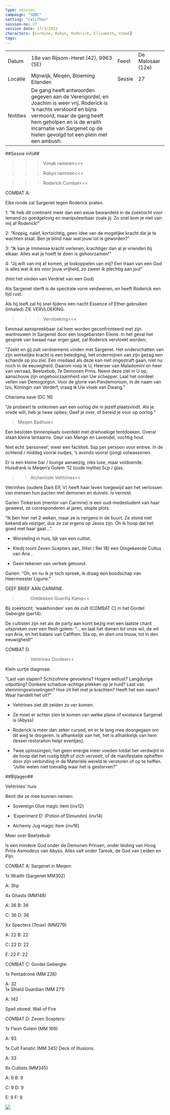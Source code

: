 ```yaml
---
type: session
campaign: "SDBC"
setting: "Califhen"
session-no: 27
session date: 17/3/2023
characters: [Carmine, Robyn, Roderick, Elisabeth, Vimak]
tags:
---
```

|   |   |   |   |
|---|---|---|---|
|Datum|18e van Rijsom-Heret (42), 9963 (5E)|Feest|De Malosaar (12e)|
|Locatie|Mijnwijk, Meqen, Bloeming Eilanden|Sessie|27|
|Notities|De gang heeft antwoorden gegeven aan de Verengordel, en Joachim is weer vrij. Roderick is ‘s nachts verstoord en bijna vermoord, maar de gang heeft hem geholpen en is de wraith incarnatie van Sargenet op de hielen gevolgd tot een plein met een ambush.|   |   |

  
  

##Sessie info##

>>>Vimak rammen<<<

>>>Robyn rammen<<<

  

>>>Roderick Combat<<<

COMBAT A:

Elke ronde zal Sargenet tegen Roderick praten.

1: “Ik heb dit continent meer dan een eeuw bewandeld in de zoektocht voor iemand zo goedgelovig en manipuleerbaar zoals jij. Zo snel kom je niet van mij af Roderick!” 

2: “Koppig, naïef, kortzichtig, geen idee van de mogelijke kracht die je te wachten staat. Ben je blind naar wat jouw lot is geworden?”

3: “Ik kan je immense kracht verlenen, krachtiger dan al je vrienden bij elkaar. Alles wat je hoeft te doen is gehoorzamen!”

4: “Jij wilt van mij af komen, je loskoppelen van mij? Een traan van een God is alles wat ik eis voor jouw vrijheid, zo zweer ik plechtig aan jou!”

(hint het vinden van Verdriet van een God)

  

Als Sargenet sterft is de spectrale vorm verdwenen, en heeft Roderick een tijd rust.

Als hij leeft zal hij snel tijdens een nacht Essence of Ether gebruiken (inhaled) ZIE VERVLOEKING.

  

>>>Vervloeking<<<

Eenmaal aanspreekbaar zal hem worden geconfronteerd met zijn wantrouwen in Sargenet door een losgebarsten Eliene. In het geval het gesprek van kwaad naar erger gaat, zal Roderick vervloekt worden;

“Zoekt en gij zult verdoemenis vinden met Sargenet. Het onderschatten van zijn werkelijke kracht is een belediging, het ondermijnen van zijn gezag een schande op jou ziel. Een misdaad als deze kan niet ongestraft gaan, niet nu noch in de eeuwigheid. Daarom roep ik U, Heerser van Maladomini en heer van verraad, Beelzebub, 7e Demonen Prins. Neem deze ziel in U op, aanschouw zijn ongehoorzaamheid van Uw schepper. Laat het oordeel vellen van Demogorgon. Voor de glorie van Pandemonium, in de naam van Izo, Koningin van Verderf, vraag ik Uw vloek van Dwang.”

Charisma save (DC 16)

“Je probeert te ontkomen aan een oorlog die in jezelf plaatsvindt. Als je vrede wilt, heb je twee opties; Geef je over, of bereid je voor op oorlog.”

  

>Meqen Badhuis<

Een besloten binnenplaats overdekt met driehoekige tentdoeken. Overal staan kleine lantaarns. Geur van Mango en Lavendel, vochtig hout.

Niet echt ‘personeel’, meer een faciliteit. 5sp per persoon voor entree. In de ochtend / middag vooral oudjes, ‘s avonds vooral (jong) volwassenen.

Er is een kleine bar / lounge aanwezig, niks luxe, maar voldoende. Huisdrank is Meqen’s Golem ‘12 (oude mythe) 5cp / glas.

  

>>Alchemiste Vehtrines<<

Vetrinhes (oudere Dark Elf, V) heeft haar leven toegewijd aan het verlossen van mensen hun pacten met demonen en duivels. Is vermist.

Garien Tinkerson (mentor van Carmine) is een oud-medestudent van haar geweest, ze corresponderen al jaren, stopte plots.

“Ik ben hier net 2 weken, maar ze is nergens in de buurt. Ze stond niet bekend als reiziger, dus ze zal ergens op Jaxos zijn. Oh ik hoop dat het goed met haar gaat…”.

- Worsteling in huis, lijk van een cultist.

- Kledij toont Zeven Scepters aan, (Hist / Rel 18) een Omgekeerde Cultus van Aria .

- Geen tekenen van vertrek getoond.

  

Garien: “Oh, en nu ik je toch spreek, ik draag een boodschap van Heermeester Ligune.”

GEEF BRIEF AAN CARMINE.

  

>>Ontdekken Guerilla Kamp<<

Bij zoektocht; ‘waakhonden’ van de cult (COMBAT C) in het Gordel Gebergte (per14).

De cultisten zijn net als de party aan komt bezig met een laatste chant uitspreken over een flesh golem: “... en laat het dienen tot onze wil, de wil van Aria, en het balans van Califhen. Sta op, en dien ons trouw, tot in den eeuwigheid!”

COMBAT D.

  

>>Vehtrines Oordeel<<

Klein uurtje diagnose:

“Last van slapen? Schizofrene gevoelens? Hogere eetlust? Langdurige uitputting? Donkere schaduw-achtige plekken op je huid? Last van stemmingswisselingen? Hoe zit het met je krachten? Heeft het een naam? Waar handelt het uit?”

- Vehtrines ziet dit zelden zo ver komen.

- Ze moet er achter zien te komen van welke plane of existance Sargenet is (Abyss)

- Roderick is meer dan zeker cursed, en er te lang mee doorgegaan om dit weg te drogeren. Is afhankelijk van het, het is afhankelijk van hem (lesser restoration helpt eventjes).

- Twee oplossingen; het geen energie meer voeden totdat het verdwijnt in de hoop dat het rustig blijft of zich verveelt, of de manifestatie opheffen door zijn verbinding in de Materiële wereld te verstoren of op te heffen. “Jullie weten niet toevallig waar het is gestorven?”

  

##Bijlagen##

Vehtrines’ huis:

Bezit die ze mee kunnen nemen:

- Sovereign Glue magic item (inv12)

- ‘Experiment D’ (Potion of Dimunitin) (inv14)

- Alchemy Jug magic item (inv16)

  

Meer over Beelzebub

Is een mindere God onder de Demonen Prinsen, onder leiding van Hoog Prins Asmodeus van Abyss. Alles valt onder Tareok, de God van Leiden en Pijn.

  

COMBAT A: Sargenet in Meqen:

1x Wraith (Sargenet MM302) 

A: 3hp

4x Ghasts (MM148) 

A: 36 B: 36

C: 36 D: 36

Xx Specters (7max) (MM279)

A: 22 B: 22

C: 22 D: 22

E: 22 F: 22

  

COMBAT C: Gordel Gebergte:

1x Pentadrone (MM 226) 

A: 32  
1x Shield Guardian (MM 271) 

A: 142

Spell stored: Wall of Fire

  

COMBAT D: Zeven Scepters:

1x Flesh Golem (MM 169) 

A: 93

1x Cult Fanatic (MM 345) Deck of Illusions.

A: 33

6x Cultists (MM345)

A: 9 B: 9

C: 9 D: 9

E: 9 F: 9  

  
![](https://lh5.googleusercontent.com/zPRBlsU519Q8X2UIVynwVTQEVwiOgtkgMDy9cxfCts2xgLNvjjh_riWi1yt4dryK5MMO0_gRbBBRHUiT3zz8vbuVnB54ZM6gwenHo2wgwxsOnvkm_9wR2COxqcQo0wRZmKM5UEyN44ctRWe-YQUBWA)